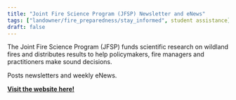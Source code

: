 ```yaml
---
title: "Joint Fire Science Program (JFSP) Newsletter and eNews"
tags: ["landowner/fire_preparedness/stay_informed", student assistance]
draft: false
---
```


The Joint Fire Science Program (JFSP) funds scientific research on wildland fires and distributes results to help policymakers, fire managers and practitioners make sound decisions. 

Posts newsletters and weekly eNews.

[**Visit the website here!**](https://firescience.gov/ords/prd/jf_jfsp/jf_jfsp/r/jfspublic/home)

